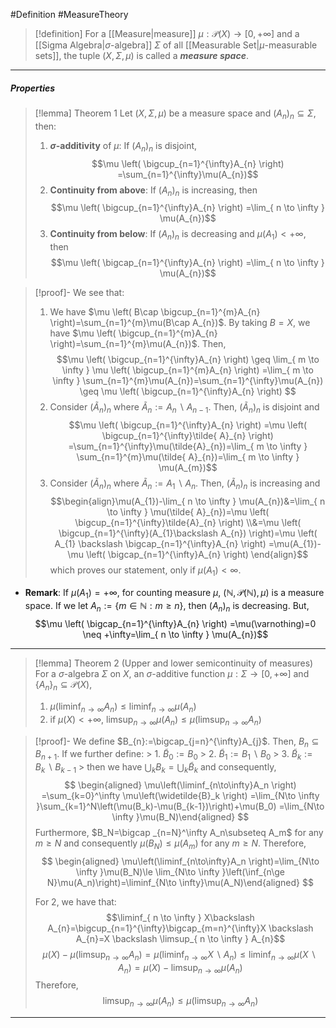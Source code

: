 #Definition #MeasureTheory 

> [!definition] 
> For a [[Measure|measure]] $\mu:\mathcal{ P}(X)\to [0,+\infty]$ and a [[Sigma Algebra|$\sigma$-algebra]] $\Sigma$ of all [[Measurable Set|$\mu$-measurable sets]], the tuple $(X,\Sigma,\mu)$ is called a ***measure space***.
---
##### Properties
> [!lemma] Theorem 1
> Let $(X,\Sigma,\mu)$ be a measure space and $(A_{n})_{n}\subseteq \Sigma$, then:
> 1. **$\sigma$-additivity** of $\mu$: If $(A_{n})_{n}$ is disjoint, $$\mu \left( \bigcup_{n=1}^{\infty}A_{n} \right) =\sum_{n=1}^{\infty}\mu(A_{n})$$
> 2. **Continuity from above**: If $(A_{n})_{n}$ is increasing, then $$\mu \left( \bigcup_{n=1}^{\infty}A_{n} \right) =\lim_{ n \to \infty } \mu(A_{n})$$
> 3. **Continuity from below**: If $(A_{n})_{n}$ is decreasing and $\mu(A_{1})<+\infty$, then $$\mu \left( \bigcap_{n=1}^{\infty}A_{n} \right) =\lim_{ n \to \infty } \mu(A_{n})$$

> [!proof]-
> We see that:
> 1. We have $\mu \left( B\cap \bigcup_{n=1}^{m}A_{n} \right)=\sum_{n=1}^{m}\mu(B\cap A_{n})$. By taking $B=X$, we have $\mu \left( \bigcup_{n=1}^{m}A_{n} \right)=\sum_{n=1}^{m}\mu(A_{n})$. Then, $$\mu \left( \bigcup_{n=1}^{\infty}A_{n} \right) \geq \lim_{ m \to \infty } \mu \left( \bigcup_{n=1}^{m}A_{n} \right) =\lim_{ m \to \infty } \sum_{n=1}^{m}\mu(A_{n})=\sum_{n=1}^{\infty}\mu(A_{n}) \geq \mu \left( \bigcup_{n=1}^{\infty}A_{n} \right) $$
> 2. Consider $(\tilde{ A}_{n})_{n}$ where $\tilde{ A}_{n}:=A_{n} \backslash A_{n-1}$. Then, $(\tilde{ A}_{n})_{n}$ is disjoint and $$\mu \left( \bigcup_{n=1}^{\infty}A_{n} \right) =\mu \left( \bigcup_{n=1}^{\infty}\tilde{ A}_{n} \right) =\sum_{n=1}^{\infty}\mu(\tilde{A}_{n})=\lim_{ m \to \infty } \sum_{n=1}^{m}\mu(\tilde{ A}_{n})=\lim_{ m \to \infty } \mu(A_{m})$$
> 3. Consider $(\tilde{ A}_{n})_{n}$ where $\tilde{ A}_{n}:=A_{1} \backslash A_{n}$. Then, $(\tilde{ A}_{n})_{n}$ is increasing and $$\begin{align}\mu(A_{1})-\lim_{ n \to \infty } \mu(A_{n})&=\lim_{ n \to \infty } \mu(\tilde{ A}_{n})=\mu \left( \bigcup_{n=1}^{\infty}\tilde{A}_{n} \right) \\&=\mu \left( \bigcup_{n=1}^{\infty}(A_{1}\backslash A_{n}) \right)=\mu \left( A_{1} \backslash \bigcap_{n=1}^{\infty}A_{n} \right) =\mu(A_{1})-\mu \left( \bigcap_{n=1}^{\infty}A_{n} \right)  \end{align}$$
> which proves our statement, only if $\mu(A_{1})<\infty$.

- **Remark**: If $\mu(A_{1})=+\infty$, for counting measure $\mu$, $(\mathbb{N},\mathcal{ P}(\mathbb{N}), \mu)$ is a measure space. If we let $A_{n}:=\{ m\in \mathbb{N}:m \geq n \}$, then $(A_{n})_{n}$ is decreasing. But, $$\mu \left( \bigcap_{n=1}^{\infty}A_{n} \right) =\mu(\varnothing)=0 \neq +\infty=\lim_{ n \to \infty } \mu(A_{n})$$
---
> [!lemma] Theorem 2 (Upper and lower semicontinuity of measures)
> For a $\sigma$-algebra $\Sigma$ on $X$, an $\sigma$-additive function $\mu:\Sigma\to[0,+\infty]$ and $\{ A_{n} \}_{n}\subseteq \mathcal{P}(X)$, 
> 1. $\mu(\liminf_{ n \to \infty }A_{n})\leq \liminf_{ n \to \infty }\mu(A_{n})$
> 2. if $\mu(X)<+\infty$, $\limsup_{ n \to \infty }\mu(A_{n})\leq \mu(\limsup_{ n \to \infty }A_{n})$

> [!proof]-
> We define $B_{n}:=\bigcap_{j=n}^{\infty}A_{j}$. Then, $B_{n}\subseteq B_{n+1}$. If we further define:
    > 1. $\widetilde{B}_0:=B_0$
    > 2. $\widetilde{B}_1:=B_1\backslash B_0$
    > 3. $\widetilde{B}_k:=B_k\backslash B_{k-1}$
    >
> then we have $\bigcup _kB_k=\bigcup _k\widetilde{B}_k$ and consequently,
> $$ \begin{aligned} \mu\left(\liminf_{n\to\infty}A_n \right) =\sum_{k=0}^\infty \mu\left(\widetilde{B}_k \right) =\lim_{N\to \infty }\sum_{k=1}^N\left(\mu(B_k)-\mu(B_{k-1})\right)+\mu(B_0) =\lim_{N\to \infty }\mu(B_N)\end{aligned} $$
> Furthermore, $B_N=\bigcap _{n=N}^\infty A_n\subseteq A_m$ for any $m\ge N$ and consequently $\mu(B_N)\le \mu(A_m)$ for any $m\ge N$. Therefore,$$ \begin{aligned} \mu\left(\liminf_{n\to\infty}A_n \right)=\lim_{N\to \infty }\mu(B_N)\le \lim_{N\to \infty }\left(\inf_{n\ge N}\mu(A_n)\right)=\liminf_{N\to \infty}\mu(A_N)\end{aligned} $$
> 
> For 2, we have that: 
> $$\liminf_{ n \to \infty } X\backslash A_{n}=\bigcup_{n=1}^{\infty}\bigcap_{m=n}^{\infty}X \backslash A_{n}=X \backslash \limsup_{ n \to \infty } A_{n}$$
> $$\mu(X)-\mu \left( \limsup_{ n \to \infty } A_{n} \right) =\mu \left( \liminf_{ n \to \infty } X\backslash A_{n} \right) \leq \liminf_{ n \to \infty } \mu(X \backslash A_{n})=\mu(X)-\limsup_{ n \to \infty } \mu(A_{n})$$Therefore, $$\limsup_{ n \to \infty } \mu(A_{n})\leq \mu \left( \limsup_{ n \to \infty } A_{n} \right) $$
---